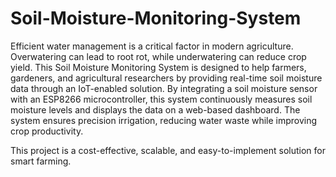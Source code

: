 # Soil-Moisture-Monitoring-System
Efficient water management is a critical factor in modern agriculture. Overwatering can lead to root rot, while underwatering can reduce crop yield. This Soil Moisture Monitoring System is designed to help farmers, gardeners, and agricultural researchers by providing real-time soil moisture data through an IoT-enabled solution.
By integrating a soil moisture sensor with an ESP8266 microcontroller, this system continuously measures soil moisture levels and displays the data on a web-based dashboard. The system ensures precision irrigation, reducing water waste while improving crop productivity.

This project is a cost-effective, scalable, and easy-to-implement solution for smart farming.


